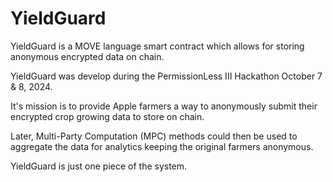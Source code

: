 # YieldGuard
YieldGuard is a MOVE language smart contract which allows for storing anonymous encrypted data on chain.

YieldGuard was develop during the PermissionLess III Hackathon October 7 & 8, 2024.

It's mission is to provide Apple farmers a way to anonymously submit their encrypted crop growing data to store on chain.

Later, Multi-Party Computation (MPC) methods could then be used to aggregate the data for analytics keeping the original farmers anonymous.

YieldGuard is just one piece of the system.
